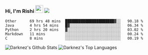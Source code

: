 ### Hi, I'm Rishi <img src="https://media.giphy.com/media/hvRJCLFzcasrR4ia7z/giphy.gif" width="25px" />  <img src="https://img.shields.io/badge/Data Scienctist-Python-blue?style=flat-square" />
<!--START_SECTION:waka-->
```text
Other      69 hrs 48 mins  ██████████████████████▓░░   90.18 % 
Java       4 hrs 54 mins   █▓░░░░░░░░░░░░░░░░░░░░░░░   06.34 % 
Python     2 hrs 20 mins   ▓░░░░░░░░░░░░░░░░░░░░░░░░   03.02 % 
Markdown   11 mins         ░░░░░░░░░░░░░░░░░░░░░░░░░   00.24 % 
C          8 mins          ░░░░░░░░░░░░░░░░░░░░░░░░░   00.19 % 
```
<!--END_SECTION:waka-->
<img alt="Darknez's Github Stats" src="https://github-readme-stats.vercel.app/api?username=Darknez07&show_icons=true&count_private=true&theme=dark" />
<img alt="Darknez's Top Languages" src="https://github-readme-stats.vercel.app/api/top-langs/?username=Darknez07&langs_count=5&theme=tokyonight" />
